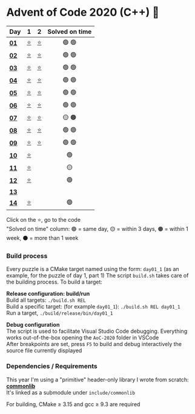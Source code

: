 # Advent of Code 2020 (C++) 🎄

<div align="center">

| Day                                            | 1                     | 2                     | Solved on time |
| ---------------------------------------------- | :-------------------: | :-------------------: | :------------: |
| **[01](https://adventofcode.com/2020/day/1)**  | [⭐](src/day01_1.cpp) | [⭐](src/day01_2.cpp) | 🟢 🟢          |
| **[02](https://adventofcode.com/2020/day/2)**  | [⭐](src/day02_1.cpp) | [⭐](src/day02_2.cpp) | 🟢 🟢          |
| **[03](https://adventofcode.com/2020/day/3)**  | [⭐](src/day03_1.cpp) | [⭐](src/day03_2.cpp) | 🟢 🟢          |
| **[04](https://adventofcode.com/2020/day/4)**  | [⭐](src/day04_1.cpp) | [⭐](src/day04_2.cpp) | 🟢 🟢          |
| **[05](https://adventofcode.com/2020/day/5)**  | [⭐](src/day05_1.cpp) | [⭐](src/day05_2.cpp) | 🟢 🟢          |
| **[06](https://adventofcode.com/2020/day/6)**  | [⭐](src/day06_1.cpp) | [⭐](src/day06_2.cpp) | 🟢 🟢          |
| **[07](https://adventofcode.com/2020/day/7)**  | [⭐](src/day07_1.cpp) | [⭐](src/day07_2.cpp) | 🟡 🟠          |
| **[08](https://adventofcode.com/2020/day/8)**  | [⭐](src/day08_1.cpp) | [⭐](src/day08_2.cpp) | 🟢 🟢          |
| **[09](https://adventofcode.com/2020/day/9)**  | [⭐](src/day09_1.cpp) | [⭐](src/day09_2.cpp) | 🟢 🟢          |
| **[10](https://adventofcode.com/2020/day/10)** | [⭐](src/day10_1.cpp) |                       | 🟢             |
| **[11](https://adventofcode.com/2020/day/11)** | [⭐](src/day11_1.cpp) |                       | 🟡             |
| **[12](https://adventofcode.com/2020/day/12)** | [⭐](src/day12_1.cpp) |                       | 🟢             |
| **[13](https://adventofcode.com/2020/day/13)** |                       |                       |                |
| **[14](https://adventofcode.com/2020/day/14)** | [⭐](src/day14_1.cpp) |                       | 🟢             |

</div>

Click on the ⭐, go to the code  
"Solved on time" column: 🟢 = same day, 🟡 = within 3 days, 🟠 = within 1 week, ⚫ = more than 1 week

### Build process

Every puzzle is a CMake target named using the form: `day01_1` (as an example, for the puzzle of day 1, part 1)
The script `build.sh` takes care of the building process. To build a target:

**Release configuration: build/run**  
Build all targets: `./build.sh REL`  
Build a specific target: (for example `day01_1`): `./build.sh REL day01_1`  
Run a target, `./build/release/bin/day01_1`

**Debug configuration**  
The script is used to facilitate Visual Studio Code debugging. Everything works out-of-the-box opening the `AoC-2020` folder in VSCode  
After breakpoints are set, press `F5` to build and debug interactively the source file currently displayed

### Dependencies / Requirements

This year I'm using a "primitive" header-only library I wrote from scratch: **[commonlib](https://github.com/albertosantagostino/commonlib-cpp)**  
It's linked as a submodule under `include/commonlib`

For building, CMake ≥ 3.15 and gcc ≥ 9.3 are required
